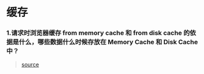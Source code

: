 # 缓存

### 1.请求时浏览器缓存 from memory cache 和 from disk cache 的依据是什么，哪些数据什么时候存放在 Memory Cache 和 Disk Cache中？

> [source](https://github.com/Advanced-Frontend/Daily-Interview-Question/issues/53)
